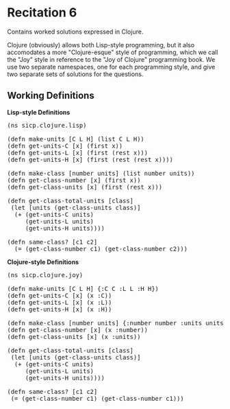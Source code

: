 Recitation 6
============ 

Contains worked solutions expressed in Clojure.

Clojure (obviously) allows both Lisp-style programming, but it also accomodates a more "Clojure-esque" style of programming, which we call the "Joy" style in reference to the "Joy of Clojure" programming book. We use two separate namespaces, one for each programming style, and give two separate sets of solutions for the questions.

Working Definitions
-------------------

**Lisp-style Definitions**
<pre>
(ns sicp.clojure.lisp)

(defn make-units [C L H] (list C L H))
(defn get-units-C [x] (first x))
(defn get-units-L [x] (first (rest x)))
(defn get-units-H [x] (first (rest (rest x))))

(defn make-class [number units] (list number units))
(defn get-class-number [x] (first x))
(defn get-class-units [x] (first (rest x)))

(defn get-class-total-units [class]
 (let [units (get-class-units class)]
  (+ (get-units-C units)
     (get-units-L units)
     (get-units-H units))))

(defn same-class? [c1 c2]
  (= (get-class-number c1) (get-class-number c2)))
</pre>

**Clojure-style Definitions**
<pre>
(ns sicp.clojure.joy)

(defn make-units [C L H] {:C C :L L :H H})
(defn get-units-C [x] (x :C))
(defn get-units-L [x] (x :L))
(defn get-units-H [x] (x :H))

(defn make-class [number units] {:number number :units units})
(defn get-class-number [x] (x :number))
(defn get-class-units [x] (x :units))

(defn get-class-total-units [class]
 (let [units (get-class-units class)]
  (+ (get-units-C units)
     (get-units-L units)
     (get-units-H units))))

(defn same-class? [c1 c2]
 (= (get-class-number c1) (get-class-number c1)))
</pre>
